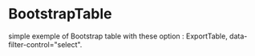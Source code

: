 # BootstrapTable
simple exemple of Bootstrap table with these option : 
ExportTable, data-filter-control="select".
